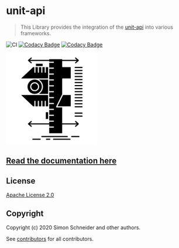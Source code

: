 # unit-api

> This Library provides the integration of the [unit-api](https://github.com/unitsofmeasurement) into various frameworks.

![CI](https://github.com/raynigon/unit-api/workflows/CI/badge.svg)
[![Codacy Badge](https://api.codacy.com/project/badge/Grade/05af413562694d6ba3b3a923d86da210)](https://app.codacy.com/manual/raynigon/unit-api?utm_source=github.com&utm_medium=referral&utm_content=raynigon/unit-api&utm_campaign=Badge_Grade_Dashboard)
[![Codacy Badge](https://app.codacy.com/project/badge/Coverage/16680694f7a84aab8246e4a7f57b06f3)](https://www.codacy.com/manual/raynigon/unit-api?utm_source=github.com&utm_medium=referral&utm_content=raynigon/unit-api&utm_campaign=Badge_Coverage)

<a href="https://unit-api.raynigon.com/" target="_blank">
    <img src="./docs/logo.png" width="250" height="250">
</a>

## [Read the documentation here](http://unit-api.raynigon.com)

## License
[Apache License 2.0](LICENSE)

## Copyright

Copyright (c) 2020 Simon Schneider and other authors.

See [contributors](https://github.com/raynigon/unit-api/graphs/contributors) for all contributors.
